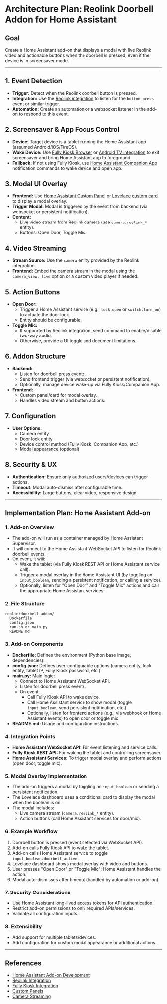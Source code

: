 # Architecture Plan: Reolink Doorbell Addon for Home Assistant

## Goal
Create a Home Assistant add-on that displays a modal with live Reolink video and actionable buttons when the doorbell is pressed, even if the device is in screensaver mode.

---

## 1. Event Detection
- **Trigger:** Detect when the Reolink doorbell button is pressed.
- **Integration:** Use the [Reolink integration](https://www.home-assistant.io/integrations/reolink/) to listen for the `button_press` event or similar trigger.
- **Automation:** Create an automation or a websocket listener in the add-on to respond to this event.

## 2. Screensaver & App Focus Control
- **Device:** Target device is a tablet running the Home Assistant app (assumed Android/iOS/FireOS).
- **Wake Device:** Use [Fully Kiosk Browser](https://www.home-assistant.io/integrations/fully_kiosk/) or [Android TV integration](https://www.home-assistant.io/integrations/androidtv/) to exit screensaver and bring Home Assistant app to foreground.
- **Fallback:** If not using Fully Kiosk, use [Home Assistant Companion App](https://companion.home-assistant.io/) notification commands to wake device and open app.

## 3. Modal UI Overlay
- **Frontend:** Use [Home Assistant Custom Panel](https://developers.home-assistant.io/docs/frontend/custom-ui/) or [Lovelace custom card](https://developers.home-assistant.io/docs/frontend/custom-ui/#custom-cards) to display a modal overlay.
- **Trigger Modal:** Modal is triggered by the event from backend (via websocket or persistent notification).
- **Content:**
  - Live video stream from Reolink camera (use `camera.reolink_*` entity).
  - Buttons: Open Door, Toggle Mic.

## 4. Video Streaming
- **Stream Source:** Use the `camera` entity provided by the Reolink integration.
- **Frontend:** Embed the camera stream in the modal using the `camera_view: live` option or a custom video player if needed.

## 5. Action Buttons
- **Open Door:**
  - Trigger a Home Assistant service (e.g., `lock.open` or `switch.turn_on`) to actuate the door lock.
  - Entity should be configurable.
- **Toggle Mic:**
  - If supported by Reolink integration, send command to enable/disable two-way audio.
  - Otherwise, provide a UI toggle and document limitations.

## 6. Addon Structure
- **Backend:**
  - Listen for doorbell press events.
  - Send frontend trigger (via websocket or persistent notification).
  - Optionally, manage device wake-up via Fully Kiosk/Companion App.
- **Frontend:**
  - Custom panel/card for modal overlay.
  - Handles video stream and button actions.

## 7. Configuration
- **User Options:**
  - Camera entity
  - Door lock entity
  - Device control method (Fully Kiosk, Companion App, etc.)
  - Modal appearance (optional)

## 8. Security & UX
- **Authentication:** Ensure only authorized users/devices can trigger actions.
- **Timeout:** Modal auto-dismiss after configurable time.
- **Accessibility:** Large buttons, clear video, responsive design.

---

## Implementation Plan: Home Assistant Add-on

### 1. Add-on Overview
- The add-on will run as a container managed by Home Assistant Supervisor.
- It will connect to the Home Assistant WebSocket API to listen for Reolink doorbell events.
- On event, it will:
  - Wake the tablet (via Fully Kiosk REST API or Home Assistant service call).
  - Trigger a modal overlay in the Home Assistant UI (by toggling an `input_boolean`, sending a persistent notification, or calling a service).
  - Optionally, listen for "Open Door" and "Toggle Mic" actions and call the appropriate Home Assistant services.

### 2. File Structure
```
reolinkdoorbell-addon/
  Dockerfile
  config.json
  run.sh or main.py
  README.md
```

### 3. Add-on Components
- **Dockerfile:** Defines the environment (Python base image, dependencies).
- **config.json:** Defines user-configurable options (camera entity, lock entity, tablet IP, Fully Kiosk password, etc.).
- **main.py:** Main logic:
  - Connect to Home Assistant WebSocket API.
  - Listen for doorbell press events.
  - On event:
    - Call Fully Kiosk API to wake device.
    - Call Home Assistant service to show modal (toggle `input_boolean`, send persistent notification, etc.).
    - Optionally, listen for frontend actions (e.g., via webhook or Home Assistant events) to open door or toggle mic.
- **README.md:** Usage and configuration instructions.

### 4. Integration Points
- **Home Assistant WebSocket API:** For event listening and service calls.
- **Fully Kiosk REST API:** For waking the tablet and controlling screensaver.
- **Home Assistant Services:** To trigger modal overlay and perform actions (open door, toggle mic).

### 5. Modal Overlay Implementation
- The add-on triggers a modal by toggling an `input_boolean` or sending a persistent notification.
- The Lovelace dashboard uses a conditional card to display the modal when the boolean is on.
- The modal includes:
  - Live camera stream (`camera.reolink_*` entity).
  - Action buttons (call Home Assistant services for door/mic).

### 6. Example Workflow
1. Doorbell button is pressed (event detected via WebSocket API).
2. Add-on calls Fully Kiosk API to wake the tablet.
3. Add-on calls Home Assistant service to toggle `input_boolean.doorbell_active`.
4. Lovelace dashboard shows modal overlay with video and buttons.
5. User presses "Open Door" or "Toggle Mic"; Home Assistant handles the action.
6. Modal auto-dismisses after timeout (handled by automation or add-on).

### 7. Security Considerations
- Use Home Assistant long-lived access tokens for API authentication.
- Restrict add-on permissions to only required APIs/services.
- Validate all configuration inputs.

### 8. Extensibility
- Add support for multiple tablets/devices.
- Add configuration for custom modal appearance or additional actions.

---

## References
- [Home Assistant Add-on Development](https://developers.home-assistant.io/docs/add-ons/)
- [Reolink Integration](https://www.home-assistant.io/integrations/reolink/)
- [Fully Kiosk Integration](https://www.home-assistant.io/integrations/fully_kiosk/)
- [Custom Panels](https://developers.home-assistant.io/docs/frontend/custom-ui/)
- [Camera Streaming](https://www.home-assistant.io/integrations/camera/) 